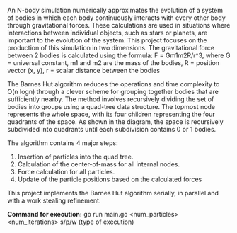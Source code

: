 An N-body simulation numerically approximates the evolution of a system of bodies in which each body continuously interacts with every other body through gravitational forces. These calculations are used in situations where interactions between individual objects, such as stars or planets, are important to the evolution of the system. This project focuses on the production of this simulation in two dimensions. The gravitational force between 2 bodies is calculated using the formula:
F = Gm1m2R/r^3, where G = universal constant, m1 and m2 are the mass of the bodies, R = position vector (x, y), r = scalar distance between the bodies

The Barnes Hut algorithm reduces the operations and time complexity to O(n logn) through a clever scheme for grouping together bodies that are sufficiently nearby. The method involves recursively dividing the set of bodies into groups using a quad-tree data structure. The topmost node represents the whole space, with its four children representing the four quadrants of the space. As shown in the diagram, the space is recursively subdivided into quadrants until each subdivision contains 0 or 1 bodies.

The algorithm contains 4 major steps:
1. Insertion of particles into the quad tree.
2. Calculation of the center-of-mass for all internal nodes.
3. Force calculation for all particles.
4. Update of the particle positions based on the calculated forces

This project implements the Barnes Hut algorithm serially, in parallel and with a work stealing refinement.

**Command for execution:** go run main.go <num_particles> <num_iterations>  s/p/w (type of execution)
